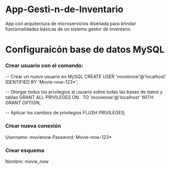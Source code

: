 # App-Gesti-n-de-Inventario
App con arquitectura de microservicios diseñada para brindar funcionalidades básicas de un sistema gestor de inventario.

# Configuraicón base de datos MySQL

### Crear usuario con el comando:

-- Crear un nuevo usuario en MySQL
CREATE USER 'movienow'@'localhost' IDENTIFIED BY 'Movie-now-123*';

-- Otorgar todos los privilegios al usuario sobre todas las bases de datos y tablas
GRANT ALL PRIVILEGES ON *.* TO 'movienow'@'localhost' WITH GRANT OPTION;

-- Aplicar los cambios de privilegios
FLUSH PRIVILEGES;

### Crear nueva conexión 

Username: movienow
Password: Movie-now-123*

### Crear esquema

Nombre: movie_now

